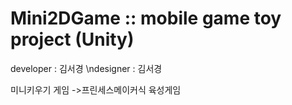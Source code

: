 # Mini2DGame :: mobile game toy project (Unity)
developer : 김서경
\ndesigner : 김서경

미니키우기 게임
->프린세스메이커식 육성게임
